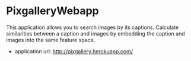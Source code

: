 # PixgalleryWebapp
This application allows you to search images by its captions.
Calculate similarities between a caption and images by embedding the caption and images into the same feature space.

- application url: http://pixgallery.herokuapp.com/